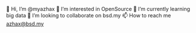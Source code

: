 👋 Hi, I’m @myazhax
👀 I’m interested in OpenSource
🌱 I’m currently learning big data
💞️ I’m looking to collaborate on bsd.my
📫 How to reach me azhax@bsd.my

<!---
myazhax/myazhax is a ✨ special ✨ repository because its `README.md` (this file) appears on your GitHub profile.
You can click the Preview link to take a look at your changes.
--->

